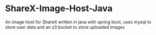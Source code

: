 # ShareX-Image-Host-Java
An image host for ShareX written in java with spring boot, uses mysql to store user data and an s3 bucket to store uploaded images
